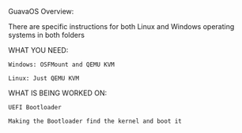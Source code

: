 GuavaOS Overview:

  There are specific instructions for both Linux and Windows operating systems in both folders

  WHAT YOU NEED:

    Windows: OSFMount and QEMU KVM

    Linux: Just QEMU KVM

  WHAT IS BEING WORKED ON:

    UEFI Bootloader

    Making the Bootloader find the kernel and boot it
